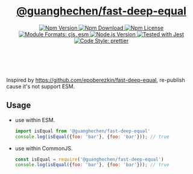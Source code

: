 <header>
  <h1 align="center">
    <a href="https://github.com/guanghechen/react-kit/tree/@guanghechen/fast-deep-equal@2.3.4/packages/fast-deep-equal#readme">@guanghechen/fast-deep-equal</a>
  </h1>
  <div align="center">
    <a href="https://www.npmjs.com/package/@guanghechen/fast-deep-equal">
      <img
        alt="Npm Version"
        src="https://img.shields.io/npm/v/@guanghechen/fast-deep-equal.svg"
      />
    </a>
    <a href="https://www.npmjs.com/package/@guanghechen/fast-deep-equal">
      <img
        alt="Npm Download"
        src="https://img.shields.io/npm/dm/@guanghechen/fast-deep-equal.svg"
      />
    </a>
    <a href="https://www.npmjs.com/package/@guanghechen/fast-deep-equal">
      <img
        alt="Npm License"
        src="https://img.shields.io/npm/l/@guanghechen/fast-deep-equal.svg"
      />
    </a>
    <a href="#install">
      <img
        alt="Module Formats: cjs, esm"
        src="https://img.shields.io/badge/module_formats-cjs%2C%20esm-green.svg"
      />
    </a>
    <a href="https://github.com/nodejs/node">
      <img
        alt="Node.js Version"
        src="https://img.shields.io/node/v/@guanghechen/fast-deep-equal"
      />
    </a>
    <a href="https://github.com/facebook/jest">
      <img
        alt="Tested with Jest"
        src="https://img.shields.io/badge/tested_with-jest-9c465e.svg"
      />
    </a>
    <a href="https://github.com/prettier/prettier">
      <img
        alt="Code Style: prettier"
        src="https://img.shields.io/badge/code_style-prettier-ff69b4.svg?style=flat-square"
      />
    </a>
  </div>
</header>
<br/>


Inspired by https://github.com/epoberezkin/fast-deep-equal, re-publish cause it's not support ESM.


## Usage

* use within ESM.

  ```javascript
  import isEqual from '@guanghechen/fast-deep-equal'
  console.log(isEqual({foo: 'bar'}, {foo: 'bar'})); // true
  ```

* use within CommonJS.

  ```javascript
  const isEqual = require('@guanghechen/fast-deep-equal')
  console.log(isEqual({foo: 'bar'}, {foo: 'bar'})); // true
  ```
